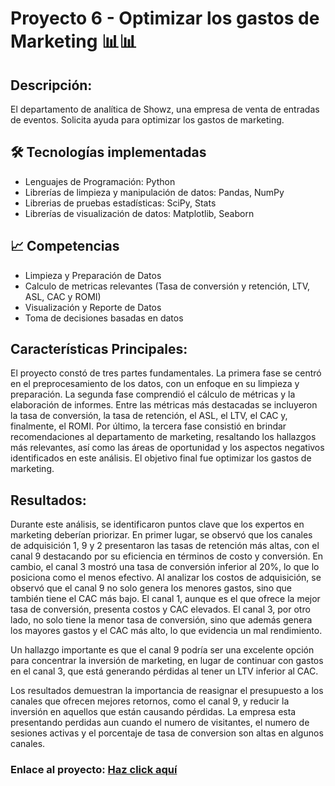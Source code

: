 # Proyecto 6 - Optimizar los gastos de Marketing 📊📊

## Descripción: 
El departamento de analítica de Showz, una empresa de venta de entradas de eventos. Solicita ayuda para optimizar los gastos de marketing.

## 🛠️ Tecnologías implementadas
* Lenguajes de Programación: Python
* Librerías de limpieza y manipulación de datos: Pandas, NumPy
* Librerias de pruebas estadísticas: SciPy, Stats
* Librerías de visualización de datos: Matplotlib, Seaborn 

## 📈 Competencias
* Limpieza y Preparación de Datos
* Calculo de metricas relevantes (Tasa de conversión y retención, LTV, ASL, CAC y ROMI)
* Visualización y Reporte de Datos
* Toma de decisiones basadas en datos

## Características Principales:
El proyecto constó de tres partes fundamentales. La primera fase se centró en el preprocesamiento de los datos, con un enfoque en su limpieza y preparación. La segunda fase comprendió el cálculo de métricas y la elaboración de informes. Entre las métricas más destacadas se incluyeron la tasa de conversión, la tasa de retención, el ASL, el LTV, el CAC y, finalmente, el ROMI. Por último, la tercera fase consistió en brindar recomendaciones al departamento de marketing, resaltando los hallazgos más relevantes, así como las áreas de oportunidad y los aspectos negativos identificados en este análisis. El objetivo final fue optimizar los gastos de marketing.

## Resultados:
Durante este análisis, se identificaron puntos clave que los expertos en marketing deberían priorizar. En primer lugar, se observó que los canales de adquisición 1, 9 y 2 presentaron las tasas de retención más altas, con el canal 9 destacando por su eficiencia en términos de costo y conversión. En cambio, el canal 3 mostró una tasa de conversión inferior al 20%, lo que lo posiciona como el menos efectivo.
Al analizar los costos de adquisición, se observó que el canal 9 no solo genera los menores gastos, sino que también tiene el CAC más bajo. El canal 1, aunque es el que ofrece la mejor tasa de conversión, presenta costos y CAC elevados. El canal 3, por otro lado, no solo tiene la menor tasa de conversión, sino que además genera los mayores gastos y el CAC más alto, lo que evidencia un mal rendimiento.

Un hallazgo importante es que el canal 9 podría ser una excelente opción para concentrar la inversión de marketing, en lugar de continuar con gastos en el canal 3, que está generando pérdidas al tener un LTV inferior al CAC.

Los resultados demuestran la importancia de reasignar el presupuesto a los canales que ofrecen mejores retornos, como el canal 9, y reducir la inversión en aquellos que están causando pérdidas. La empresa esta presentando perdidas aun cuando el numero de visitantes, el numero de sesiones activas y el porcentaje de tasa de conversion son altas en algunos canales.

### Enlace al proyecto: [Haz click aquí](https://github.com/Hectorcidps/Portfolio_DA/blob/master/Proyecto%206%20-%20Optimizar%20los%20gastos%20de%20Marketing/Optimizar%20gastos%20de%20marketing.ipynb)

